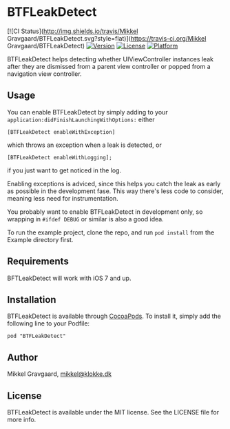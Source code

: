 # BTFLeakDetect

[![CI Status](http://img.shields.io/travis/Mikkel Gravgaard/BTFLeakDetect.svg?style=flat)](https://travis-ci.org/Mikkel Gravgaard/BTFLeakDetect)
[![Version](https://img.shields.io/cocoapods/v/BTFLeakDetect.svg?style=flat)](http://cocoadocs.org/docsets/BTFLeakDetect)
[![License](https://img.shields.io/cocoapods/l/BTFLeakDetect.svg?style=flat)](http://cocoadocs.org/docsets/BTFLeakDetect)
[![Platform](https://img.shields.io/cocoapods/p/BTFLeakDetect.svg?style=flat)](http://cocoadocs.org/docsets/BTFLeakDetect)

BTFLeakDetect helps detecting whether UIViewController instances leak after they are dismissed from a parent view controller or popped from a navigation view controller.

## Usage

You can enable BTFLeakDetect by simply adding to your `application:didFinishLaunchingWithOptions:`  either

```
[BTFLeakDetect enableWithException]
```

which throws an exception when a leak is detected, or 

```
[BTFLeakDetect enableWithLogging];
```

if you just want to get noticed in the log.

Enabling exceptions is adviced, since this helps you catch the leak as early as possible in the development fase. This way there's less code to consider, meaning less need for instrumentation.

You probably want to enable BTFLeakDetect in development only, so wrapping in `#ifdef DEBUG` or similar is also a good idea.

To run the example project, clone the repo, and run `pod install` from the Example directory first.

## Requirements

BFTLeakDetect will work with iOS 7 and up. 

## Installation

BTFLeakDetect is available through [CocoaPods](http://cocoapods.org). To install
it, simply add the following line to your Podfile:

    pod "BTFLeakDetect"

## Author

Mikkel Gravgaard, mikkel@klokke.dk

## License

BTFLeakDetect is available under the MIT license. See the LICENSE file for more info.

